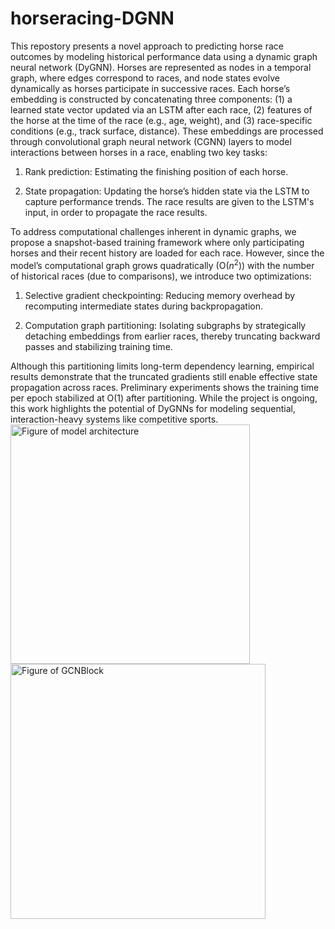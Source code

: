 # horseracing-DGNN
This repostory presents a novel approach to predicting horse race outcomes by modeling historical performance data using a dynamic graph neural network (DyGNN). Horses are represented as nodes in a temporal graph, where edges correspond to races, and node states evolve dynamically as horses participate in successive races. Each horse’s embedding is constructed by concatenating three components: (1) a learned state vector updated via an LSTM after each race, (2) features of the horse at the time of the race (e.g., age, weight), and (3) race-specific conditions (e.g., track surface, distance). These embeddings are processed through convolutional graph neural network (CGNN) layers to model interactions between horses in a race, enabling two key tasks:

1) Rank prediction: Estimating the finishing position of each horse.

2) State propagation: Updating the horse’s hidden state via the LSTM to capture performance trends. The race results are given to the LSTM's input, in order to propagate the race results.

To address computational challenges inherent in dynamic graphs, we propose a snapshot-based training framework where only participating horses and their recent history are loaded for each race. However, since the model’s computational graph grows quadratically (O($n^2$)) with the number of historical races (due to comparisons), we introduce two optimizations:

1) Selective gradient checkpointing: Reducing memory overhead by recomputing intermediate states during backpropagation.

2) Computation graph partitioning: Isolating subgraphs by strategically detaching embeddings from earlier races, thereby truncating backward passes and stabilizing training time.

Although this partitioning limits long-term dependency learning, empirical results demonstrate that the truncated gradients still enable effective state propagation across races. Preliminary experiments shows the training time per epoch stabilized at O(1) after partitioning. While the project is ongoing, this work highlights the potential of DyGNNs for modeling sequential, interaction-heavy systems like competitive sports. 
<img width="383" alt="Figure of model architecture" src="https://github.com/user-attachments/assets/a8635fed-2a42-4794-b3ca-e173bedffeeb" />
<img width="408" alt="Figure of GCNBlock" src="https://github.com/user-attachments/assets/cd2e4b93-9930-407a-9c28-10b375a942e2" />
